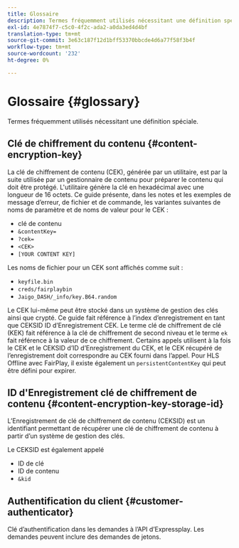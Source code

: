 ```yaml
---
title: Glossaire
description: Termes fréquemment utilisés nécessitant une définition spéciale.
exl-id: 4e7874f7-c5c0-4f2c-ada2-a0da3ed4d4bf
translation-type: tm+mt
source-git-commit: 3e63c187f12d1bff53370bbcde4d6a77f58f3b4f
workflow-type: tm+mt
source-wordcount: '232'
ht-degree: 0%

---
```


# Glossaire {#glossary}

Termes fréquemment utilisés nécessitant une définition spéciale.

## Clé de chiffrement du contenu {#content-encryption-key}

La clé de chiffrement de contenu (CEK), générée par un utilitaire, est par la suite utilisée par un gestionnaire de contenu pour préparer le contenu qui doit être protégé.
L&#39;utilitaire génère la clé en hexadécimal avec une longueur de 16 octets.
Ce guide présente, dans les notes et les exemples de message d’erreur, de fichier et de commande, les variantes suivantes de noms de paramètre et de noms de valeur pour le CEK :

* clé de contenu
* `&contentKey=`
* `?cek=`
* `<CEK>`
* `[YOUR CONTENT KEY]`

Les noms de fichier pour un CEK sont affichés comme suit :

* `keyfile.bin`
* `creds/fairplaybin`
* `Jaigo_DASH/_info/key.B64.random`

Le CEK lui-même peut être stocké dans un système de gestion des clés ainsi que crypté. Ce guide fait référence à l’index d’enregistrement en tant que CEKSID ID d’Enregistrement CEK. Le terme clé de chiffrement de clé (KEK) fait référence à la clé de chiffrement de second niveau et le terme `ek` fait référence à la valeur de ce chiffrement.
Certains appels utilisent à la fois le CEK et le CEKSID d’ID d’Enregistrement du CEK, et le CEK récupéré de l’enregistrement doit correspondre au CEK fourni dans l’appel.
Pour HLS Offline avec FairPlay, il existe également un `persistentContentKey` qui peut être défini pour expirer.

## ID d&#39;Enregistrement clé de chiffrement de contenu {#content-encryption-key-storage-id}

L’Enregistrement de clé de chiffrement de contenu (CEKSID) est un identifiant permettant de récupérer une clé de chiffrement de contenu à partir d’un système de gestion des clés.

Le CEKSID est également appelé
* ID de clé
* ID de contenu
* `&kid`

## Authentification du client {#customer-authenticator}

Clé d’authentification dans les demandes à l’API d’Expressplay. Les demandes peuvent inclure des demandes de jetons.
